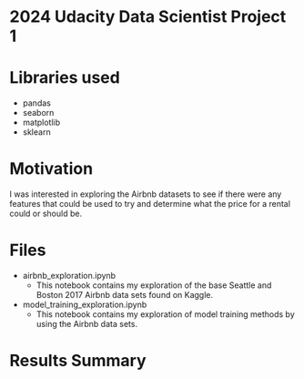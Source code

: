 # 2024 Udacity Data Scientist Project 1

# Libraries used

-   pandas
-   seaborn
-   matplotlib
-   sklearn

# Motivation

I was interested in exploring the Airbnb datasets to see if there were any features that could be used to try and determine what the price for a rental could or should be.

# Files

-   airbnb_exploration.ipynb
    -   This notebook contains my exploration of the base Seattle and Boston 2017 Airbnb data sets found on Kaggle.
-   model_training_exploration.ipynb
    -   This notebook contains my exploration of model training methods by using the Airbnb data sets.

# Results Summary
